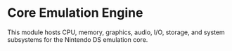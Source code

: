 # Core Emulation Engine

This module hosts CPU, memory, graphics, audio, I/O, storage, and system subsystems for the Nintendo DS emulation core.
